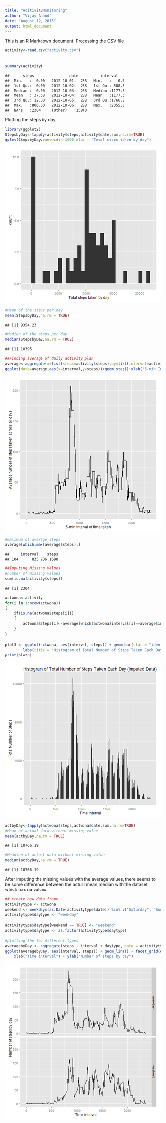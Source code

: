 ```yaml
---
title: "AcitivityMonitoring"
author: "Vijay Anand"
date: "August 12, 2015"
output: html_document
---
```


This is an R Markdown document. Processing the CSV file.


```r
activity<-read.csv("activity.csv")


summary(activity)
```

```
##      steps                date          interval     
##  Min.   :  0.00   2012-10-01:  288   Min.   :   0.0  
##  1st Qu.:  0.00   2012-10-02:  288   1st Qu.: 588.8  
##  Median :  0.00   2012-10-03:  288   Median :1177.5  
##  Mean   : 37.38   2012-10-04:  288   Mean   :1177.5  
##  3rd Qu.: 12.00   2012-10-05:  288   3rd Qu.:1766.2  
##  Max.   :806.00   2012-10-06:  288   Max.   :2355.0  
##  NA's   :2304     (Other)   :15840
```

Plotting the steps by day.


```r
library(ggplot2)
StepsbyDay<-tapply(activity$steps,activity$date,sum,na.rm=TRUE)
qplot(StepsbyDay,bandwidth=1000,xlab = "Total steps taken by day")
```

![plot of chunk unnamed-chunk-2](figure/unnamed-chunk-2-1.png) 

```r
#Mean of the steps per day
mean(StepsbyDay,na.rm = TRUE)
```

```
## [1] 9354.23
```

```r
#Median of the steps per day
median(StepsbyDay,na.rm = TRUE)
```

```
## [1] 10395
```

```r
##Finding average of daily activity plan
average<-aggregate(x=list(steps=activity$steps),by=list(interval=activity$interval),mean,na.rm=TRUE)
ggplot(data=average,aes(x=interval,y=steps))+geom_step()+xlab("5-min Interval of time taken")+ylab("Average number of steps taken across all days")
```

![plot of chunk unnamed-chunk-2](figure/unnamed-chunk-2-2.png) 

```r
#maximum of average steps
average[which.max(average$steps),]
```

```
##     interval    steps
## 104      835 206.1698
```

```r
##Imputing Missing Values
#number of missing values
sum(is.na(activity$steps))
```

```
## [1] 2304
```

```r
actwona<-activity
for(i in 1:nrow(actwona))
{
    if(is.na(actwona$steps[i]))
    {
        actwona$steps[i]<-average[which(actwona$interval[i]==average$interval),]$steps
    }
}

plot3 <- ggplot(actwona, aes(interval, steps)) + geom_bar(stat = "identity",binwidth = .5) +
        labs(title = "Histogram of Total Number of Steps Taken Each Day (Imputed Data)",x = "Time interval", y = "Total Number of Steps")
print(plot3)
```

![plot of chunk unnamed-chunk-2](figure/unnamed-chunk-2-3.png) 

```r
actbyDay<-tapply(actwona$steps,actwona$date,sum,na.rm=TRUE)
#Mean of actual data without missing value
mean(actbyDay,na.rm = TRUE)
```

```
## [1] 10766.19
```

```r
#Meadian of actual data without missing value
median(actbyDay,na.rm = TRUE)
```

```
## [1] 10766.19
```

After imputing the missing values with the average values, there seems to be some difference between the actual mean,median with the  dataset which has na values.

```r
## create new data frame
activitytype <- actwona
weekend <- weekdays(as.Date(activitytype$date)) %in% c("Saturday", "Sunday")
activitytype$daytype <- "weekday"

activitytype$daytype[weekend == TRUE] <- "weekend"
activitytype$daytype <- as.factor(activitytype$daytype)

#plotting the two different types
averagebyDay <- aggregate(steps ~ interval + daytype, data = activitytype, mean)
ggplot(averagebyDay, aes(interval, steps)) + geom_line() + facet_grid(daytype ~ .) + 
    xlab("Time interval") + ylab("Number of steps by day")
```

![plot of chunk unnamed-chunk-3](figure/unnamed-chunk-3-1.png) 
